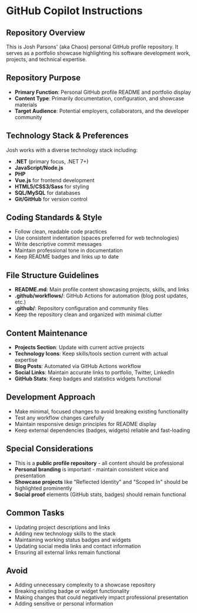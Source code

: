 # GitHub Copilot Instructions

## Repository Overview
This is Josh Parsons' (aka Chaos) personal GitHub profile repository. It serves as a portfolio showcase highlighting his software development work, projects, and technical expertise.

## Repository Purpose
- **Primary Function**: Personal GitHub profile README and portfolio display
- **Content Type**: Primarily documentation, configuration, and showcase materials
- **Target Audience**: Potential employers, collaborators, and the developer community

## Technology Stack & Preferences
Josh works with a diverse technology stack including:
- **.NET** (primary focus, .NET 7+)
- **JavaScript/Node.js** 
- **PHP**
- **Vue.js** for frontend development
- **HTML5/CSS3/Sass** for styling
- **SQL/MySQL** for databases
- **Git/GitHub** for version control

## Coding Standards & Style
- Follow clean, readable code practices
- Use consistent indentation (spaces preferred for web technologies)
- Write descriptive commit messages
- Maintain professional tone in documentation
- Keep README badges and links up to date

## File Structure Guidelines
- **README.md**: Main profile content showcasing projects, skills, and links
- **.github/workflows/**: GitHub Actions for automation (blog post updates, etc.)
- **.github/**: Repository configuration and community files
- Keep the repository clean and organized with minimal clutter

## Content Maintenance
- **Projects Section**: Update with current active projects
- **Technology Icons**: Keep skills/tools section current with actual expertise
- **Blog Posts**: Automated via GitHub Actions workflow
- **Social Links**: Maintain accurate links to portfolio, Twitter, LinkedIn
- **GitHub Stats**: Keep badges and statistics widgets functional

## Development Approach
- Make minimal, focused changes to avoid breaking existing functionality
- Test any workflow changes carefully
- Maintain responsive design principles for README display
- Keep external dependencies (badges, widgets) reliable and fast-loading

## Special Considerations
- This is a **public profile repository** - all content should be professional
- **Personal branding** is important - maintain consistent voice and presentation
- **Showcase projects** like "Reflected Identity" and "Scoped In" should be highlighted prominently
- **Social proof** elements (GitHub stats, badges) should remain functional

## Common Tasks
- Updating project descriptions and links
- Adding new technology skills to the stack
- Maintaining working status badges and widgets
- Updating social media links and contact information
- Ensuring all external links remain functional

## Avoid
- Adding unnecessary complexity to a showcase repository
- Breaking existing badge or widget functionality
- Making changes that could negatively impact professional presentation
- Adding sensitive or personal information